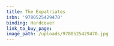 ```yaml
---
title: The Expatriates
isbn: '9780525429470'
binding: Hardcover
link_to_buy_page:
image_path: /uploads/9780525429470.jpg
---
```



